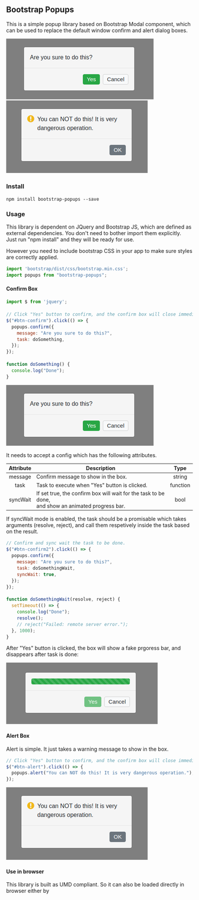 ## Bootstrap Popups

This is a simple popup library based on Bootstrap Modal component, which can be used to replace the default window confirm and alert dialog boxes.

<img src="https://github.com/yuanhang3260/Bootstrap-PopUps/blob/master/examples/confirm.png" alt="example1"/>
<img src="https://github.com/yuanhang3260/Bootstrap-PopUps/blob/master/examples/alert.png" alt="example4"/>

### Install
```nohighlight
npm install bootstrap-popups --save
```

### Usage
This library is dependent on JQuery and Bootstrap JS, which are defined as external dependencies. You don't need to bother import them explicitly.
Just run "npm install" and they will be ready for use.

However you need to include bootstrap CSS in your app to make sure styles are correctly applied.

```javascript
import 'bootstrap/dist/css/bootstrap.min.css';
import popups from "bootstrap-popups";
```
#### Confirm Box
```javascript
import $ from 'jquery';

// Click "Yes" button to confirm, and the confirm box will close immediately.
$("#btn-confirm").click(() => {
  popups.confirm({
    message: "Are you sure to do this?",
    task: doSomething,
  });
});

function doSomething() {
  console.log("Done");
}
```
<img src="https://github.com/yuanhang3260/Bootstrap-PopUps/blob/master/examples/confirm.png" alt="example1"/>

It needs to accept a config which has the following attributes.

|   Attribute   |                Description                    |    Type    |
| :-----------: | --------------------------------------------- | :--------: |
| message       | Confirm message to show in the box.           |  string    |
| task          | Task to execute when "Yes" button is clicked. |  function  |
| syncWait      | If set true, the confirm box will wait for the task to be done,<br>and show an animated progress bar. |  bool |

If syncWait mode is enabled, the task should be a promisable which takes arguments (resolve, reject), and call them respetively inside the task based on the result.
```javascript
// Confirm and sync wait the task to be done.
$("#btn-confirm2").click(() => {
  popups.confirm({
    message: "Are you sure to do this?",
    task: doSomethingWait,
    syncWait: true,
  });
});

function doSomethingWait(resolve, reject) {
  setTimeout(() => {
    console.log("Done");
    resolve();
    // reject("Failed: remote server error.");
  }, 1000);
}
```
After "Yes" button is clicked, the box will show a fake prgoress bar, and disappears after task is done:

<img src="https://github.com/yuanhang3260/Bootstrap-PopUps/blob/master/examples/waiting.png" alt="example4"/>

#### Alert Box
Alert is simple. It just takes a warning message to show in the box.
```javascript
// Click "Yes" button to confirm, and the confirm box will close immediately.
$("#btn-alert").click(() => {
  popups.alert("You can NOT do this! It is very dangerous operation.");
});
```
<img src="https://github.com/yuanhang3260/Bootstrap-PopUps/blob/master/examples/alert.png" alt="example4"/>

#### Use in browser
This library is built as UMD compliant. So it can also be loaded directly in browser either by <script> or AMD, with module  
name "popups". Note when used in this way, you need to load JQuery and Bootstrap JS/CSS before this module.
### License
[MIT License](https://github.com/yuanhang3260/Bootstrap-PopUps/blob/master/LICENSE)
